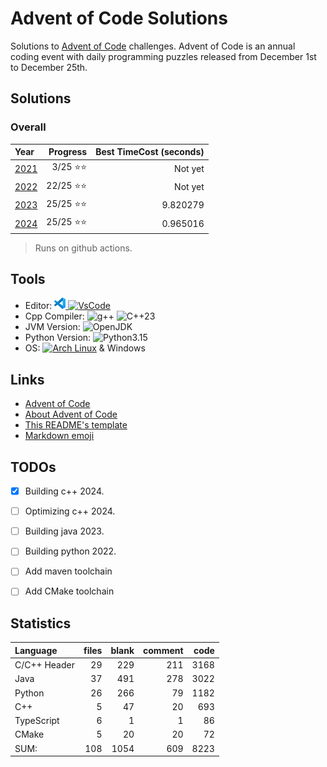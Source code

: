 # Advent of Code Solutions

Solutions to [Advent of Code](https://adventofcode.com/) challenges. Advent of Code is an annual coding event with daily programming puzzles released from December 1st to December 25th.

## Solutions

### Overall

 | Year                                |    Progress | Best TimeCost (seconds) |
 | :---------------------------------- |    -------: | ----------------------: |
 | [2021](./TypeScript/2021/README.md) |  3/25 ⭐⭐ |               Not yet   |
 | [2022](./Python/2022/README.md)     | 22/25 ⭐⭐ |               Not yet   |
 | [2023](./Java/2023/README.md)       | 25/25 ⭐⭐ |               9.820279  |
 | [2024](./Cpp/2024/README.md)        | 25/25 ⭐⭐ |               0.965016  |

> Runs on github actions.

## Tools

- Editor: [![VSCode](<images/code-stable.png>) ![VsCode](https://img.shields.io/badge/VsCode-blue)](https://code.visualstudio.com)
- Cpp Compiler: ![g++](https://img.shields.io/badge/(GCC)%2015.1.1%2020250425-grey) ![C++23](https://img.shields.io/badge/C%2B%2B-23-purple?logo=C%2B%2B)
- JVM Version: ![OpenJDK](https://img.shields.io/badge/OpenJDK-21-white?logo=OpenJDK)
- Python Version: ![Python3.15](https://img.shields.io/badge/Python-3.13.5-white?logo=Python)
- OS: [![Arch Linux](https://img.shields.io/badge/Arch%20Linux-grey?logo=Archlinux)](https://www.archlinux.org) & Windows

## Links

- [Advent of Code](https://adventofcode.com/)
- [About Advent of Code](https://adventofcode.com/about)
- [This README's template](https://github.com/TrueBurn/advent-of-code)
- [Markdown emoji](<https://gist.github.com/rxaviers/7360908>)

## TODOs

- [x] Building c++ 2024.
- [ ] Optimizing c++ 2024.
- [ ] Building java 2023.
- [ ] Building python 2022.

- [ ] Add maven toolchain
- [ ] Add CMake toolchain

## Statistics

Language           |         files|         blank|       comment|          code
:-------           |         ----:|         ----:|       ------:|          ---:
C/C++ Header       |            29|           229|           211|          3168
Java               |            37|           491|           278|          3022
Python             |            26|           266|            79|          1182
C++                |             5|            47|            20|           693
TypeScript         |             6|             1|             1|            86
CMake              |             5|            20|            20|            72
SUM:               |           108|          1054|           609|          8223
